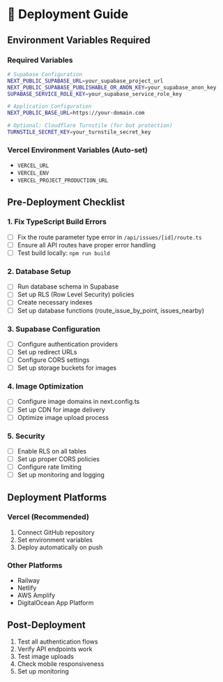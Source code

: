 # 🚀 Deployment Guide

## Environment Variables Required

### Required Variables
```bash
# Supabase Configuration
NEXT_PUBLIC_SUPABASE_URL=your_supabase_project_url
NEXT_PUBLIC_SUPABASE_PUBLISHABLE_OR_ANON_KEY=your_supabase_anon_key
SUPABASE_SERVICE_ROLE_KEY=your_supabase_service_role_key

# Application Configuration
NEXT_PUBLIC_BASE_URL=https://your-domain.com

# Optional: Cloudflare Turnstile (for bot protection)
TURNSTILE_SECRET_KEY=your_turnstile_secret_key
```

### Vercel Environment Variables (Auto-set)
- `VERCEL_URL`
- `VERCEL_ENV`
- `VERCEL_PROJECT_PRODUCTION_URL`

## Pre-Deployment Checklist

### 1. Fix TypeScript Build Errors
- [ ] Fix the route parameter type error in `/api/issues/[id]/route.ts`
- [ ] Ensure all API routes have proper error handling
- [ ] Test build locally: `npm run build`

### 2. Database Setup
- [ ] Run database schema in Supabase
- [ ] Set up RLS (Row Level Security) policies
- [ ] Create necessary indexes
- [ ] Set up database functions (route_issue_by_point, issues_nearby)

### 3. Supabase Configuration
- [ ] Configure authentication providers
- [ ] Set up redirect URLs
- [ ] Configure CORS settings
- [ ] Set up storage buckets for images

### 4. Image Optimization
- [ ] Configure image domains in next.config.ts
- [ ] Set up CDN for image delivery
- [ ] Optimize image upload process

### 5. Security
- [ ] Enable RLS on all tables
- [ ] Set up proper CORS policies
- [ ] Configure rate limiting
- [ ] Set up monitoring and logging

## Deployment Platforms

### Vercel (Recommended)
1. Connect GitHub repository
2. Set environment variables
3. Deploy automatically on push

### Other Platforms
- Railway
- Netlify
- AWS Amplify
- DigitalOcean App Platform

## Post-Deployment
1. Test all authentication flows
2. Verify API endpoints work
3. Test image uploads
4. Check mobile responsiveness
5. Set up monitoring
